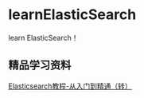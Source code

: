 # learnElasticSearch
learn ElasticSearch！

## 精品学习资料

[Elasticsearch教程-从入门到精通（转）](https://www.cnblogs.com/ajianbeyourself/p/5529575.html)
